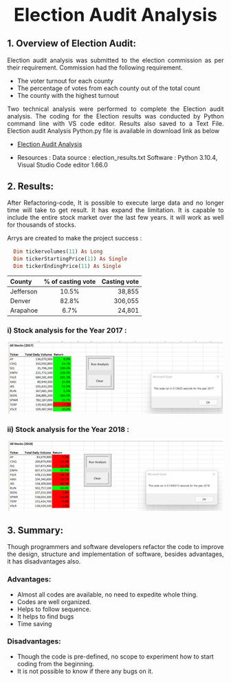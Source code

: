 ## **<h1 align="center"> Election  Audit Analysis**




  ## 1. Overview of Election Audit: 
<p align="justify">Election audit analysis was submitted to the election commission as per their requirement. Commission had the following requirement. <p>
  
- The voter turnout for each county
- The percentage of votes from each county out of the total count
- The county with the highest turnout

<p align="justify">Two technical analysis were performed to complete the Election audit analysis. The coding for the Election results was conducted by Python command line with VS code editor. Results also saved to a Text File. Election audit Analysis Python.py file is available in download link as below <p>

  - [ Election  Audit Analysis](https://github.com/sharifbhuiyan/stock-analysis/blob/main/VBA_Challenge.xlsm)  

- Resources :
            Data source : election_results.txt
            Software : Python 3.10.4, 
                      Visual Studio Code editor 1.66.0

## 2. Results: 
  
<p align="justify"> After Refactoring-code, It is possible to execute large data and no longer time will take to get result. It has expand the limitation. It is capable to include the entire stock market over the last few years. it will work as well for thousands of stocks. <p>
  
  <p align="justify"> Arrys are created to make the project success :<p>
  
  ```ruby
    Dim tickervolumes(11) As Long
    Dim tickerStartingPrice(11) As Single
    Dim tickerEndingPrice(11) As Single
```
  

| 	County  | % of casting vote  | Casting vote |
| :------------ |:---------------:| -----:|
| Jefferson      | 10.5% | 38,855 |
| Denver      | 82.8%        |   306,055 |
| Arapahoe | 6.7%        |    24,801 |
  
  
  
  
  
  
  

  ### i)  Stock analysis for the Year 2017 :
<p align="center">
  <img width="500" src=https://github.com/sharifbhuiyan/stock-analysis/blob/main/Resources/VBA_Challenge_2017.png
</p>

 


### ii)  Stock analysis for the Year 2018 :

  <p align="center">
  <img width="500" src=https://github.com/sharifbhuiyan/stock-analysis/blob/main/Resources/VBA_Challenge_2018.png
</p>

 

## 3. Summary:
  <p align="justify">Though programmers and software developers refactor the code to improve the design, structure and implementation of software, besides advantages, it has disadvantages also.<p>
  
###   Advantages:
  - Almost all codes are available, no need to expedite whole thing.
  - Codes are well organized.
  - Helps to follow sequence. 
  - It helps to find bugs
  - Time saving



### Disadvantages:
  
  - Though the code is pre-defined, no scope to experiment how to start coding from the beginning.
  - It is not possible to know if there any bugs on it.
